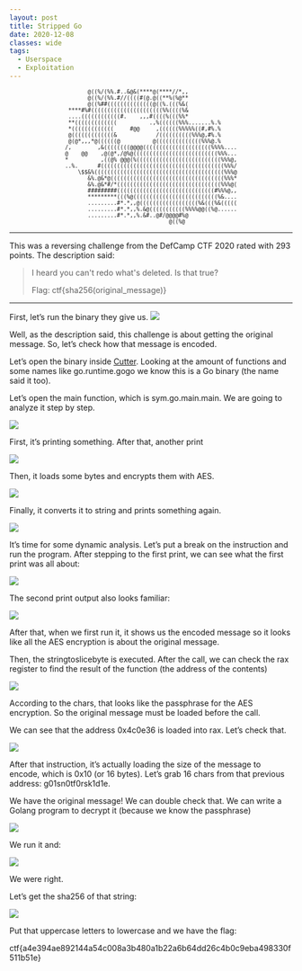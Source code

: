 ```yaml
---
layout: post
title: Stripped Go
date: 2020-12-08
classes: wide
tags:
  - Userspace
  - Exploitation
--- 
```

<pre style="font-size: 0.6rem; text-align: center">
       @((%/(%%.#..&@&(****@(****//*,,               
       @((%/(%%.#//((((#(@.@((**%(%@**               
       @((%##((((((((((((((@((%.(((%&(               
 ****#%#((((((((((((((((((((((%%((((%&               
 ....((((((((((((#.    ,,,#((((%(((%%*               
 **(((((((((((((          .,%((((((%%%.......%.%     
 *(((((((((((((     #@@     ,((((((%%%%%((#,#%.%     
 @(((((((((((((&            /((((((((((%%%@,#%.%     
 @(@*,,,*@((((((@          @((((((((((((((%%%@.%     
/,        ,&((((((((@@@@(((((((((((((((((((((%%%%....
@    @@    ,@(@*,/@%@((((((((((((((((((((((((((%%%...
*          ,((@% @@@(%((((((((((((((((((((((((((%%%@,
..%.      #((((((((((((((((((((((((((((((((((((((%%%/
    \$$&%((((((((((((((((((((((((((((((((((((((((%%%@
       &%.@&*@(((((((((((((((((((((((((((((((((((%%%*
       &%.@&*#/*((((((((((((((((((((((((((((((((%%%@(
       #########((((((((((((((((((((((((((((((#%%%@,,
       *********(((%@((((((((((((((((((((((((((%&....
       .........#*.*,,@((((((((((((((((((%&(((%&(((((
       .........#*.*,,%.&@(((((((((((%%%%@@((%@......
       .........#*.*,,%.&#..@#/@@@@#%@               
                                @((%@                
</pre>

---

This was a reversing challenge from the DefCamp CTF 2020 rated with 293 points. The description said:

> I heard you can't redo what's deleted. Is that true?
>
> Flag: ctf{sha256(original_message)}

---

First, let’s run the binary they give us. ![](https://lh5.googleusercontent.com/hDswveTeczPHKtnda07jMK1mv6AvcAF9Uf7yM6NTbepVFhkPIlGe8roLGXouE9IZ5zGLmhijDvg0V6i5OmdT-G1msMzkQgAuXYlvN0VtUehI1cTF33SKGAkFaHLiRbyRcKM3PuAC)

Well, as the description said, this challenge is about getting the original message. So, let’s check how that message is encoded.

Let’s open the binary inside [Cutter](https://cutter.re]). Looking at the amount of functions and some names like go.runtime.gogo we know this is a Go binary (the name said it too).

Let’s open the main function, which is sym.go.main.main. We are going to analyze it step by step.

![](https://lh4.googleusercontent.com/hIjiEKIIh5XUcFQjcKtcoiyP9bGKJMxl_S2WdvVQNcxC6NboA56OIMP9dJ7UVZScqMtKJRbL_-pEH0W96GzvuTlBETisgtD09AfcBjGLjTQn6UPHEsiwE11XQ5oJP7ur_9UU2J9Y)

First, it’s printing something. After that, another print

![](https://lh5.googleusercontent.com/5p68lRi5s-DJ7YiPZFOpNU8AmRMGO5FRF4yWF4hOrXjt8UpRbt9hKF6tIUZJZ4ev1B-qnWSbcubBhDmigucvq1Yhl4WB4dXDh54NB_2cP9tKAVyjG3wLXu4G9NVLb-KlOuOHh0kV)

Then, it loads some bytes and encrypts them with AES.

![](https://lh3.googleusercontent.com/e6s1gjr7qjAP0hVT4i-GM3AkXI_5FH140ESWFDvmBqE4RNwjHQH_PR99qVb4-URqFiDboKQS_uvYWagWu1aK2VqltFF6w_Bc9AQiaSmFnK81Ari4WGDlkMlwXfEifJdkSlbkxrC9)

Finally, it converts it to string and prints something again.

![](https://lh6.googleusercontent.com/wk_B2KJyrbrXM7Y2FW6ElTnyVrMxwffMoSUQKmPt4E5hxhZ4K800k8U6SQOuc9eusUkhdHUS9NJgsjlfNZEi9-rysvumVm_LZSIPBMjn7lzBR9yOTeKEPsbnmDIwxbsoJNbu6q-N)

It’s time for some dynamic analysis. Let’s put a break on the instruction and run the program. After stepping to the first print, we can see what the first print was all about:

![](https://lh3.googleusercontent.com/70lTgKtLz5oVM_Un1oKbHtgdR1_w_r_nVXgxmdmePHl4zZXFhbJGiauc49rhvsfq4ic8hGZOZzUYj3RYBvgiT0x_25Kf9VkfOQUqCF8U_-5QANDj8i49NPdfDIP6R75gk0QHoSdH)

The second print output also looks familiar:

![](https://lh6.googleusercontent.com/G03JNisNLNaZJ1uC3hbf2_42YQItJVi0-wknrn7xQyVWvNBNDCb1UqPhGAhRFrEJaAaZNjOItACug_M7-PeBzApIylkmtQazHbSibcq-n_v1QI8vjtLN_U_sTQLqu2QK8mgnnfar)

After that, when we first run it, it shows us the encoded message so it looks like all the AES encryption is about the original message.

Then, the stringtoslicebyte is executed. After the call, we can check the rax register to find the result of the function (the address of the contents)

![](https://lh3.googleusercontent.com/gn4tGtzxxLajFvpMtpvUCQdORjKRE5fJoJwCGD_cRvnIKpFBMDYB0M2O2jBxll1mu7m5vYD-soGInD1UZCwdWaLRNwiOvy4m8oHeJRmj-MPaddFzzohnyk5jzT6Qwb1c6T5xMX6d)

According to the chars, that looks like the passphrase for the AES encryption. So the original message must be loaded before the call.

We can see that the address 0x4c0e36 is loaded into rax. Let’s check that.

![](https://lh5.googleusercontent.com/ECjrJc4pyps9CMJjK4-7S8OrpkRau4jb5ZcL54JmXaCymyv-Ehfrim_EapAJupepwz8ZMxnKTZZreUM6qH_s322X1yu3ecCAlgni1R9aIq2qHzd7M_Fek-OtBYPueFM74j3CG1wa)

After that instruction, it’s actually loading the size of the message to encode, which is 0x10 (or 16 bytes). Let’s grab 16 chars from that previous address: g01sn0tf0rsk1d1e.

We have the original message! We can double check that. We can write a Golang program to decrypt it (because we know the passphrase)

![](https://lh6.googleusercontent.com/WDm9_d4C2uLrHHiNSpYcIrwGPdCgRt2GCgZuTcZVH55NDDcrwPwvOhMRXtrYmd6D1LwzqNui_82WdgWtdiHpnslhqK5vMK9JkrqeluGj3JuhJPRpMqYN4e8blpw7jV54mPsDP6Dh)

We run it and:

![](https://lh6.googleusercontent.com/LA58j1lpCm0uZC6A2EW1QN5i2hdemdKKx0i5t7mlIpVsNJW_hHW0Sk765kmc7Md8a8YxN84QDTLnE-HBsYYClGQZgrtldMBSuO33HuVO0YtOOBp5B5RqjwKbsTIljndCa1T_ly3t)

We were right.

Let’s get the sha256 of that string:

![](https://lh6.googleusercontent.com/GtxYHtnhzdkmLw4KvYWI1TWqtuU86tXQkfp_ZqSd0nNGZ5ImNO8ac0O4D8yuQdwQ7Qa-sNDSIT-LfHcsABPBSgwxrAdEg6bHSbdlkav_u5Oee6fc1tU0nFtD7hJZIGMufGra4INt)

Put that uppercase letters to lowercase and we have the flag:

ctf{a4e394ae892144a54c008a3b480a1b22a6b64dd26c4b0c9eba498330f511b51e}